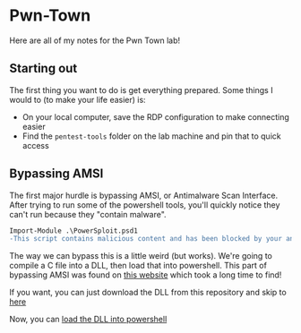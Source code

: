 # Pwn-Town
Here are all of my notes for the Pwn Town lab!

Starting out
---
The first thing you want to do is get everything prepared. Some things I would to (to make your life easier) is:
* On your local computer, save the RDP configuration to make connecting easier
* Find the `pentest-tools` folder on the lab machine and pin that to quick access

Bypassing AMSI
---
The first major hurdle is bypassing AMSI, or Antimalware Scan Interface. After trying to run some of the powershell tools, you'll quickly notice they can't run because they "contain malware".

```diff
Import-Module .\PowerSploit.psd1
-This script contains malicious content and has been blocked by your antivirus software.
```

The way we can bypass this is a little weird (but works). We're going to compile a C file into a DLL, then load that into powershell. This part of bypassing AMSI was found on [this website](https://www.citadel.co.il/Home/Blog/1008) which took a long time to find!

If you want, you can just download the DLL from this repository and skip to [here](/#load-dll)

Now, you can [load the DLL into powershell](#load-dll)
